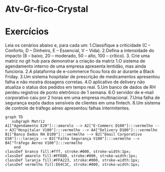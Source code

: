 # Atv-Gr-fico-Crystal
# Exercícios
Leia os cenários abaixo e, para cada um:
1.Classifique a criticidade (C – Conforto, D – Dinheiro, E – Essencial, V – Vida).
2.Defina a intensidade do impacto (8 – baixo, 20 – moderado, 50 – alto, 100 – crítico).
3. Crie uma matriz no git hub para demonstrar a criação da matriz
1.O sistema de agendamento interno de uma empresa apresenta lentidão, mas ainda funciona.
2.A plataforma de e-commerce ficou fora do ar durante a Black Friday.
3.Um sistema hospitalar de prescrição de medicamentos apresentou falha e não mostra dosagens corretas.
4.O aplicativo de delivery não atualiza o status dos pedidos em tempo real.
5.Um banco de dados de RH perdeu registros de ponto eletrônico de 1 semana.
6.O servidor de e-mail corporativo caiu por 2 horas em uma empresa multinacional.
7.Uma falha de segurança expôs dados sensíveis de clientes em uma fintech.
8.Um sistema de controle de tráfego aéreo apresentou falhas intermitentes.

```mermaid
graph TD
   subgraph Matriz
A1["Agendamento E20"]:::amarelo --> A2["E-Commerc D100"]:::vermelho --> A3["Hospitalar V100"]:::vermelho --> A4["Delivery D100"]:::vermelho
B1["Banco Dados RH D100"]:::vermelho --> B2["Email Corporativo E50"]:::laranja --> B3["Falha Segurança V100"]:::vermelho --> B4["Tráfego Áereo V100"]:::vermelho
    end
classDef branco fill:#fff, stroke:#000, stroke-width:1px;
classDef amarelo fill:#FFD8D, stroke:#000, stroke-width:1px;
classDef laranja fill:#FFA223, stroke:#000, stroke-width:1px;
classDef vermelho fill:E64C3C, stroke:#000, stroke-width:1px;
```
